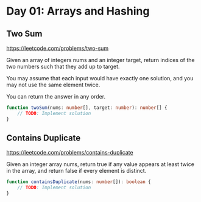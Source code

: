# Day 01: Arrays and Hashing

## Two Sum

https://leetcode.com/problems/two-sum

Given an array of integers nums and an integer target, return indices of the two numbers such that they add up to target.

You may assume that each input would have exactly one solution, and you may not use the same element twice.

You can return the answer in any order.

```ts
function twoSum(nums: number[], target: number): number[] {
    // TODO: Implement solution
}
```

## Contains Duplicate

https://leetcode.com/problems/contains-duplicate

Given an integer array nums, return true if any value appears at least twice in the array, and return false if every element is distinct.

```ts
function containsDuplicate(nums: number[]): boolean {
    // TODO: Implement solution
}
```
